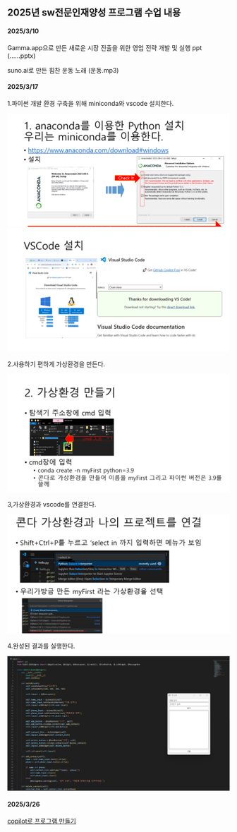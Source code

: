 ## 2025년 sw전문인재양성 프로그램 수업 내용

#### 2025/3/10

Gamma.app으로 만든 새로운 시장 진출을 위한 영업 전략 개발 및 실행 ppt (......pptx)

suno.ai로 만든 힘찬 운동 노래 (운동.mp3)

#### 2025/3/17

1.파이썬 개발 환경 구축을 위해 miniconda와 vscode 설치한다. 

![이미지 설명](image/1.png) ![이미지 설명](image/2.png)

2.사용하기 편하게 가상환경을 만든다.

![이미지 설명](image/3.png)

3,가상환경과 vscode를 연결한다.

![이미지 설명](image/4.png)

4.완성된 결과를 실행한다.

![이미지 설명](image/5.png)


#### 2025/3/26

[copilot로 프로그램 만들기](https://github.com/jwww781/jwwwwwww)
